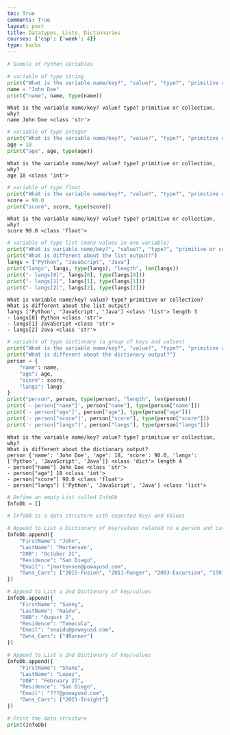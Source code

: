 ```yaml
---
toc: True
comments: True
layout: post
title: Datatypes, Lists, Dictionaries
courses: {'csp': {'week': 4}}
type: hacks
---
```


```python
# Sample of Python Variables

# variable of type string
print("What is the variable name/key?", "value?", "type?", "primitive or collection, why?")
name = "John Doe"
print("name", name, type(name))

```

    What is the variable name/key? value? type? primitive or collection, why?
    name John Doe <class 'str'>



```python
# variable of type integer
print("What is the variable name/key?", "value?", "type?", "primitive or collection, why?")
age = 18
print("age", age, type(age))
```

    What is the variable name/key? value? type? primitive or collection, why?
    age 18 <class 'int'>



```python
# variable of type float
print("What is the variable name/key?", "value?", "type?", "primitive or collection, why?")
score = 90.0
print("score", score, type(score))
```

    What is the variable name/key? value? type? primitive or collection, why?
    score 90.0 <class 'float'>



```python
# variable of type list (many values in one variable)
print("What is variable name/key?", "value?", "type?", "primitive or collection?")
print("What is different about the list output?")
langs = ["Python", "JavaScript", "Java"]
print("langs", langs, type(langs), "length", len(langs))
print("- langs[0]", langs[0], type(langs[0]))
print("- langs[1]", langs[1], type(langs[1]))
print("- langs[2]", langs[2], type(langs[2]))
```

    What is variable name/key? value? type? primitive or collection?
    What is different about the list output?
    langs ['Python', 'JavaScript', 'Java'] <class 'list'> length 3
    - langs[0] Python <class 'str'>
    - langs[1] JavaScript <class 'str'>
    - langs[2] Java <class 'str'>



```python
# variable of type dictionary (a group of keys and values)
print("What is the variable name/key?", "value?", "type?", "primitive or collection, why?")
print("What is different about the dictionary output?")
person = {
    "name": name,
    "age": age,
    "score": score,
    "langs": langs
}
print("person", person, type(person), "length", len(person))
print('- person["name"]', person["name"], type(person["name"]))
print('- person["age"]', person["age"], type(person["age"]))
print('- person["score"]', person["score"], type(person["score"]))
print('- person["langs"]', person["langs"], type(person["langs"]))
```

    What is the variable name/key? value? type? primitive or collection, why?
    What is different about the dictionary output?
    person {'name': 'John Doe', 'age': 18, 'score': 90.0, 'langs': ['Python', 'JavaScript', 'Java']} <class 'dict'> length 4
    - person["name"] John Doe <class 'str'>
    - person["age"] 18 <class 'int'>
    - person["score"] 90.0 <class 'float'>
    - person["langs"] ['Python', 'JavaScript', 'Java'] <class 'list'>



```python
# Define an empty List called InfoDb
InfoDb = []

# InfoDB is a data structure with expected Keys and Values

# Append to List a Dictionary of key/values related to a person and cars
InfoDb.append({
    "FirstName": "John",
    "LastName": "Mortensen",
    "DOB": "October 21",
    "Residence": "San Diego",
    "Email": "jmortensen@powayusd.com",
    "Owns_Cars": ["2015-Fusion", "2011-Ranger", "2003-Excursion", "1997-F350", "1969-Cadillac"]
})

# Append to List a 2nd Dictionary of key/values
InfoDb.append({
    "FirstName": "Sunny",
    "LastName": "Naidu",
    "DOB": "August 2",
    "Residence": "Temecula",
    "Email": "snaidu@powayusd.com",
    "Owns_Cars": ["4Runner"]
})

# Append to List a 2nd Dictionary of key/values
InfoDb.append({
    "FirstName": "Shane",
    "LastName": "Lopez",
    "DOB": "February 27",
    "Residence": "San Diego",
    "Email": "???@powayusd.com",
    "Owns_Cars": ["2021-Insight"]
})

# Print the data structure
print(InfoDb)

```
